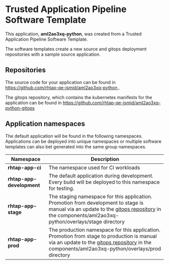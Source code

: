 # Trusted Application Pipeline Software Template

This application, **aml2ao3xq-python**, was created from a Trusted Application Pipeline Software Template.

The software templates create a new source and gitops deployment repositories with a sample source application. 

## Repositories

The source code for your application can be found in [https://github.com/rhtap-qe-jsmid/aml2ao3xq-python ](https://github.com/rhtap-qe-jsmid/aml2ao3xq-python ).
 
The gitops repository, which contains the kubernetes manifests for the application can be found in 
[https://github.com/rhtap-qe-jsmid/aml2ao3xq-python-gitops ](https://github.com/rhtap-qe-jsmid/aml2ao3xq-python-gitops ) 

## Application namespaces 

The default application will be found in the following namespaces. Applications can be deployed into unique namespaces or multiple software templates can also bet generated into the same group namespaces.  

|  Namespace   |  Description   |  
| -------- | -------- |
| **rhtap-app-ci** | The namespace used for CI workloads |
| **rhtap-app-development** | The default application during development. Every build will be deployed to this namespace for testing. |
| **rhtap-app-stage** | The staging namespace for this application. Promotion from development to stage is manual via an update to the [gitops repository](https://github.com/rhtap-qe-jsmid/aml2ao3xq-python-gitops ) in the components/aml2ao3xq-python/overlays/stage directory |
| **rhtap-app-prod** | The production namespace for this application. Promotion from stage to production is manual via an update to the [gitops repository](https://github.com/rhtap-qe-jsmid/aml2ao3xq-python-gitops ) in the components/aml2ao3xq-python/overlays/prod directory |